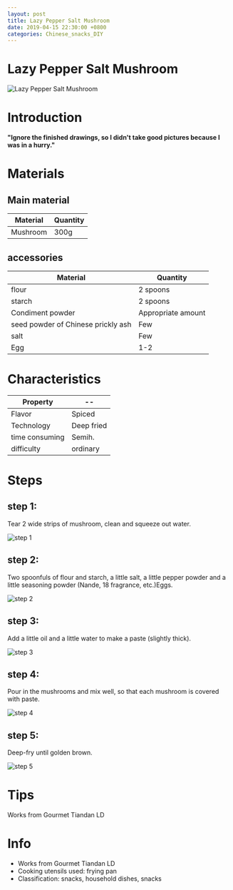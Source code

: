 ```yaml
---
layout: post
title: Lazy Pepper Salt Mushroom
date: 2019-04-15 22:30:00 +0800
categories: Chinese_snacks_DIY
---
```


# Lazy Pepper Salt Mushroom

![Lazy Pepper Salt Mushroom]({{site.baseurl}}/img/408362/408362.jpg)

# Introduction

**"Ignore the finished drawings, so I didn't take good pictures because I was in a hurry."**

# Materials


## Main material

Material|Quantity
--|--
Mushroom|300g

## accessories

Material|Quantity
--|--
flour|2 spoons
starch|2 spoons
Condiment powder|Appropriate amount
seed powder of Chinese prickly ash|Few
salt|Few
Egg|1-2

# Characteristics

Property|--
--|--
Flavor|Spiced
Technology|Deep fried
time consuming|Semih.
difficulty|ordinary

# Steps

## step 1:

Tear 2 wide strips of mushroom, clean and squeeze out water.

![step 1]({{site.baseurl}}/img/408362/1.jpg)

## step 2:

Two spoonfuls of flour and starch, a little salt, a little pepper powder and a little seasoning powder (Nande, 18 fragrance, etc.)Eggs.

![step 2]({{site.baseurl}}/img/408362/2.jpg)

## step 3:

Add a little oil and a little water to make a paste (slightly thick).

![step 3]({{site.baseurl}}/img/408362/3.jpg)

## step 4:

Pour in the mushrooms and mix well, so that each mushroom is covered with paste.

![step 4]({{site.baseurl}}/img/408362/4.jpg)

## step 5:

Deep-fry until golden brown.

![step 5]({{site.baseurl}}/img/408362/5.jpg)

# Tips

Works from Gourmet Tiandan LD

# Info

- Works from Gourmet Tiandan LD
- Cooking utensils used: frying pan
- Classification: snacks, household dishes, snacks